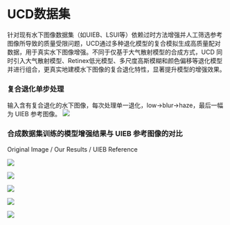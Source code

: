 # UCD数据集
针对现有水下图像数据集（如UIEB、LSUI等）依赖过时方法增强并人工筛选参考图像所导致的质量受限问题，UCD通过多种退化模型的复合模拟生成高质量配对数据，用于真实水下图像增强。不同于仅基于大气散射模型的合成方式，UCD 同时引入大气散射模型、Retinex低光模型、多尺度高斯模糊和颜色偏移等退化模型并进行组合，更真实地建模水下图像的复合退化特性，显著提升模型的增强效果。
### 复合退化单步处理
输入含有复合退化的水下图像，每次处理单一退化，low->blur->haze，最后一幅为 UIEB 参考图像。
![](image.png)

### 合成数据集训练的模型增强结果与 UIEB 参考图像的对比
Original Image        /        Our Results        /        UIEB Reference

![](https://cdn.nlark.com/yuque/0/2025/png/36204023/1743004730967-f0ac49a0-1ec2-4f7d-90c5-7cf69fd42214.png)

![](https://cdn.nlark.com/yuque/0/2025/png/36204023/1743004737289-c1d47b5f-09b6-45f5-bdd8-7062da875a51.png)

![](https://cdn.nlark.com/yuque/0/2025/png/36204023/1743004760283-e6b2d4cf-ce10-48e9-a726-40fc5ab67b61.png)

![](https://cdn.nlark.com/yuque/0/2025/png/36204023/1743004782234-29e0be1b-caf5-495e-9126-7f58f5ea1610.png)

![](https://cdn.nlark.com/yuque/0/2025/png/36204023/1743004916405-3701d97f-7838-47ee-ab35-bfd2ae8961c4.png)


